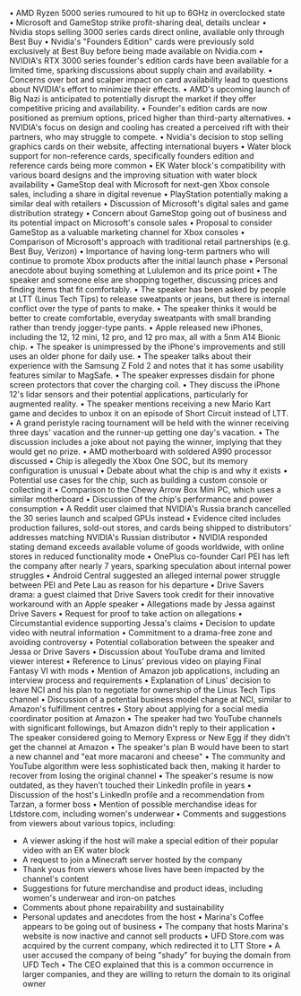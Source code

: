 • AMD Ryzen 5000 series rumoured to hit up to 6GHz in overclocked state
• Microsoft and GameStop strike profit-sharing deal, details unclear
• Nvidia stops selling 3000 series cards direct online, available only through Best Buy
• Nvidia's "Founders Edition" cards were previously sold exclusively at Best Buy before being made available on Nvidia.com
• NVIDIA's RTX 3000 series founder's edition cards have been available for a limited time, sparking discussions about supply chain and availability.
• Concerns over bot and scalper impact on card availability lead to questions about NVIDIA's effort to minimize their effects.
• AMD's upcoming launch of Big Nazi is anticipated to potentially disrupt the market if they offer competitive pricing and availability.
• Founder's edition cards are now positioned as premium options, priced higher than third-party alternatives.
• NVIDIA's focus on design and cooling has created a perceived rift with their partners, who may struggle to compete.
• Nvidia's decision to stop selling graphics cards on their website, affecting international buyers
• Water block support for non-reference cards, specifically founders edition and reference cards being more common
• EK Water block's compatibility with various board designs and the improving situation with water block availability
• GameStop deal with Microsoft for next-gen Xbox console sales, including a share in digital revenue
• PlayStation potentially making a similar deal with retailers
• Discussion of Microsoft's digital sales and game distribution strategy
• Concern about GameStop going out of business and its potential impact on Microsoft's console sales
• Proposal to consider GameStop as a valuable marketing channel for Xbox consoles
• Comparison of Microsoft's approach with traditional retail partnerships (e.g. Best Buy, Verizon)
• Importance of having long-term partners who will continue to promote Xbox products after the initial launch phase
• Personal anecdote about buying something at Lululemon and its price point
• The speaker and someone else are shopping together, discussing prices and finding items that fit comfortably.
• The speaker has been asked by people at LTT (Linus Tech Tips) to release sweatpants or jeans, but there is internal conflict over the type of pants to make.
• The speaker thinks it would be better to create comfortable, everyday sweatpants with small branding rather than trendy jogger-type pants.
• Apple released new iPhones, including the 12, 12 mini, 12 pro, and 12 pro max, all with a 5nm A14 Bionic chip.
• The speaker is unimpressed by the iPhone's improvements and still uses an older phone for daily use.
• The speaker talks about their experience with the Samsung Z Fold 2 and notes that it has some usability features similar to MagSafe.
• The speaker expresses disdain for phone screen protectors that cover the charging coil.
• They discuss the iPhone 12's lidar sensors and their potential applications, particularly for augmented reality.
• The speaker mentions receiving a new Mario Kart game and decides to unbox it on an episode of Short Circuit instead of LTT.
• A grand peristyle racing tournament will be held with the winner receiving three days' vacation and the runner-up getting one day's vacation.
• The discussion includes a joke about not paying the winner, implying that they would get no prize.
• AMD motherboard with soldered A990 processor discussed
• Chip is allegedly the Xbox One SOC, but its memory configuration is unusual
• Debate about what the chip is and why it exists
• Potential use cases for the chip, such as building a custom console or collecting it
• Comparison to the Chewy Arrow Box Mini PC, which uses a similar motherboard
• Discussion of the chip's performance and power consumption
• A Reddit user claimed that NVIDIA's Russia branch cancelled the 30 series launch and scalped GPUs instead
• Evidence cited includes production failures, sold-out stores, and cards being shipped to distributors' addresses matching NVIDIA's Russian distributor
• NVIDIA responded stating demand exceeds available volume of goods worldwide, with online stores in reduced functionality mode
• OnePlus co-founder Carl PEI has left the company after nearly 7 years, sparking speculation about internal power struggles
• Android Central suggested an alleged internal power struggle between PEI and Pete Lau as reason for his departure
• Drive Savers drama: a guest claimed that Drive Savers took credit for their innovative workaround with an Apple speaker
• Allegations made by Jessa against Drive Savers
• Request for proof to take action on allegations
• Circumstantial evidence supporting Jessa's claims
• Decision to update video with neutral information
• Commitment to a drama-free zone and avoiding controversy
• Potential collaboration between the speaker and Jessa or Drive Savers
• Discussion about YouTube drama and limited viewer interest
• Reference to Linus' previous video on playing Final Fantasy VI with mods
• Mention of Amazon job applications, including an interview process and requirements
• Explanation of Linus' decision to leave NCI and his plan to negotiate for ownership of the Linus Tech Tips channel
• Discussion of a potential business model change at NCI, similar to Amazon's fulfillment centres
• Story about applying for a social media coordinator position at Amazon
• The speaker had two YouTube channels with significant followings, but Amazon didn't reply to their application
• The speaker considered going to Memory Express or New Egg if they didn't get the channel at Amazon
• The speaker's plan B would have been to start a new channel and "eat more macaroni and cheese"
• The community and YouTube algorithm were less sophisticated back then, making it harder to recover from losing the original channel
• The speaker's resume is now outdated, as they haven't touched their LinkedIn profile in years
• Discussion of the host's LinkedIn profile and a recommendation from Tarzan, a former boss
• Mention of possible merchandise ideas for Ltdstore.com, including women's underwear
• Comments and suggestions from viewers about various topics, including:
  - A viewer asking if the host will make a special edition of their popular video with an EK water block
  - A request to join a Minecraft server hosted by the company
  - Thank yous from viewers whose lives have been impacted by the channel's content
  - Suggestions for future merchandise and product ideas, including women's underwear and iron-on patches
  - Comments about phone repairability and sustainability
  - Personal updates and anecdotes from the host
• Marina's Coffee appears to be going out of business
• The company that hosts Marina's website is now inactive and cannot sell products
• UFD Store.com was acquired by the current company, which redirected it to LTT Store
• A user accused the company of being "shady" for buying the domain from UFD Tech
• The CEO explained that this is a common occurrence in larger companies, and they are willing to return the domain to its original owner